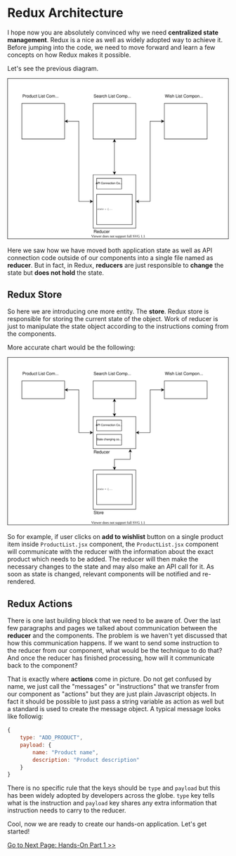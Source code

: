 # Redux Architecture
I hope now you are absolutely convinced why we need **centralized state management**. Redux is a nice as well as widely adopted way to achieve it. Before jumping into the code, we need to move forward and learn a few concepts on how Redux makes it possible.

Let's see the previous diagram.

![loosely coupled components with centralized state](../01-why-redux/the-solution-1.drawio.svg)

Here we saw how we have moved both application state as well as API connection code outside of our components into a single file named as **reducer**. But in fact, in Redux, **reducers** are just responsible to **change** the state but **does not hold** the state.

## Redux Store

So here we are introducing one more entity. The **store**. Redux store is responsible for storing the current state of the object. Work of reducer is just to manipulate the state object according to the instructions coming from the components.

More accurate chart would be the following:

![loosely coupled components with centralized state](redux-architecture-1.drawio.svg)

So for example, if user clicks on **add to wishlist** button on a single product item inside `ProductList.jsx` component, the `ProductList.jsx` component will communicate with the reducer with the information about the exact product which needs to be added. The reducer will then make the necessary changes to the state and may also make an API call for it. As soon as state is changed, relevant components will be notified and re-rendered.

## Redux Actions

There is one last building block that we need to be aware of. Over the last few paragraphs and pages we talked about communication between the **reducer** and the components. The problem is we haven't yet discussed that how this communication happens. If we want to send some instruction to the reducer from our component, what would be the technique to do that? And once the reducer has finished processing, how will it communicate back to the component?

That is exactly where **actions** come in picture. Do not get confused by name, we just call the "messages" or "instructions" that we transfer from our component as "actions" but they are just plain Javascript objects. In fact it should be possible to just pass a string variable as action as well but a standard is used to create the message object. A typical message looks like followig:
```Javascript
{
    type: "ADD_PRODUCT",
    payload: {
        name: "Product name",
        description: "Product description"
    }
}
```

There is no specific rule that the keys should be `type` and `payload` but this has been widely adopted by developers across the globe. `type` key tells what is the instruction and `payload` key shares any extra information that instruction needs to carry to the reducer.

Cool, now we are ready to create our hands-on application. Let's get started!

[Go to Next Page: Hands-On Part 1 >>]()